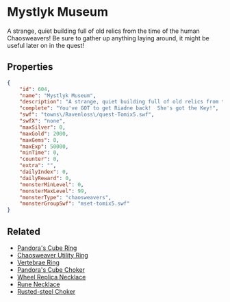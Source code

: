 # Mystlyk Museum

A strange, quiet building full of old relics from the time of the human Chaosweavers!  Be sure to gather up anything laying around, it might be useful later on in the quest!

## Properties

```json
{
    "id": 604,
    "name": "Mystlyk Museum",
    "description": "A strange, quiet building full of old relics from the time of the human Chaosweavers!  Be sure to gather up anything laying around, it might be useful later on in the quest!",
    "complete": "You've GOT to get Riadne back!  She's got the Key!",
    "swf": "towns\/Ravenloss\/quest-Tomix5.swf",
    "swfX": "none",
    "maxSilver": 0,
    "maxGold": 2000,
    "maxGems": 0,
    "maxExp": 50000,
    "minTime": 0,
    "counter": 0,
    "extra": "",
    "dailyIndex": 0,
    "dailyReward": 0,
    "monsterMinLevel": 0,
    "monsterMaxLevel": 99,
    "monsterType": "chaosweavers",
    "monsterGroupSwf": "mset-tomix5.swf"
}
```

## Related

- [Pandora's Cube Ring](../items/3817-pandora-s-cube-ring.md)
- [Chaosweaver Utility Ring](../items/3818-chaosweaver-utility-ring.md)
- [Vertebrae Ring](../items/3819-vertebrae-ring.md)
- [Pandora's Cube Choker](../items/3820-pandora-s-cube-choker.md)
- [Wheel Replica Necklace](../items/3821-wheel-replica-necklace.md)
- [Rune Necklace](../items/3822-rune-necklace.md)
- [Rusted-steel Choker](../items/3823-rusted-steel-choker.md)

